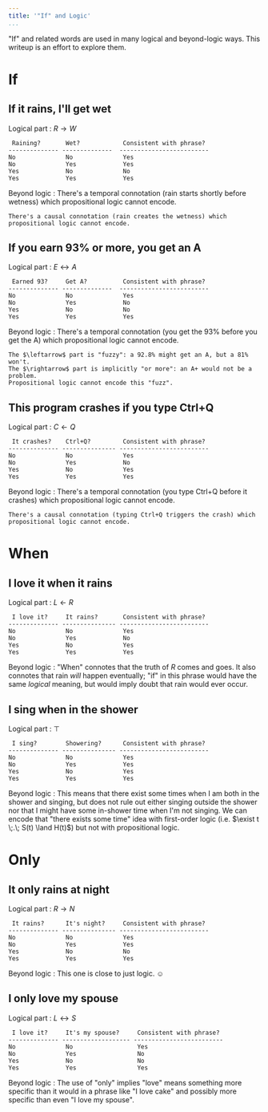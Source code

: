 ```yaml
---
title: '"If" and Logic'
...
```


"If" and related words are used in many logical and beyond-logic ways. This writeup is an effort to explore them.

# If

## If it rains, I'll get wet

Logical part
:   $R \rightarrow W$
    
     Raining?       Wet?            Consistent with phrase?
    -------------- --------------  -------------------------
    No              No              Yes
    No              Yes             Yes
    Yes             No              No
    Yes             Yes             Yes
    
Beyond logic
:   There's a temporal connotation (rain starts shortly before wetness) which propositional logic cannot encode.
    
    There's a causal connotation (rain creates the wetness) which propositional logic cannot encode.


## If you earn 93% or more, you get an A

Logical part
:   $E \leftrightarrow A$
    
     Earned 93?     Get A?          Consistent with phrase?
    -------------- --------------  -------------------------
    No              No              Yes
    No              Yes             No
    Yes             No              No
    Yes             Yes             Yes
    
Beyond logic
:   There's a temporal connotation (you get the 93% before you get the A) which propositional logic cannot encode.
    
    The $\leftarrow$ part is "fuzzy": a 92.8% might get an A, but a 81% won't.
    The $\rightarrow$ part is implicitly "or more": an A+ would not be a problem.
    Propositional logic cannot encode this "fuzz".

## This program crashes if you type Ctrl+Q

Logical part
:   $C \leftarrow Q$

     It crashes?    Ctrl+Q?         Consistent with phrase?
    -------------- --------------- -------------------------
    No              No              Yes
    No              Yes             No
    Yes             No              Yes
    Yes             Yes             Yes

Beyond logic
:   There's a temporal connotation (you type Ctrl+Q before it crashes) which propositional logic cannot encode.
    
    There's a causal connotation (typing Ctrl+Q triggers the crash) which propositional logic cannot encode.
    


# When

## I love it when it rains

Logical part
:   $L \leftarrow R$

     I love it?     It rains?       Consistent with phrase?
    -------------- --------------- -------------------------
    No              No              Yes
    No              Yes             No
    Yes             No              Yes
    Yes             Yes             Yes

Beyond logic
:   "When" connotes that the truth of $R$ comes and goes.
    It also connotes that rain *will* happen eventually;
    "if" in this phrase would have the same *logical* meaning,
    but would imply doubt that rain would ever occur.


## I sing when in the shower

Logical part
:   $\top$

     I sing?        Showering?      Consistent with phrase?
    -------------- --------------- -------------------------
    No              No              Yes
    No              Yes             Yes
    Yes             No              Yes
    Yes             Yes             Yes

Beyond logic
:   This means that there exist some times when I am both in the shower and singing, but does not rule out either singing outside the shower nor that I might have some in-shower time when I'm not singing.
    We can encode that "there exists some time" idea with first-order logic (i.e. $\exist t \;.\; S(t) \land H(t)$) but not with propositional logic.


# Only

## It only rains at night

Logical part
:   $R \rightarrow N$

     It rains?      It's night?     Consistent with phrase?
    -------------- --------------- -------------------------
    No              No              Yes
    No              Yes             Yes
    Yes             No              No
    Yes             Yes             Yes

Beyond logic
:   This one is close to just logic. ☺


## I only love my spouse

Logical part
:   $L \leftrightarrow S$

     I love it?     It's my spouse?     Consistent with phrase?
    -------------- ------------------- -------------------------
    No              No                  Yes
    No              Yes                 No
    Yes             No                  No
    Yes             Yes                 Yes

Beyond logic
:   The use of "only" implies "love" means something more specific than it would in a phrase like "I love cake" and possibly more specific than even "I love my spouse".




